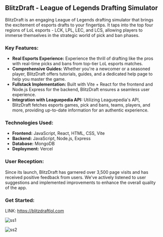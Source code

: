 ## **BlitzDraft - League of Legends Drafting Simulator**

BlitzDraft is an engaging League of Legends drafting simulator that brings the excitement of esports drafts to your fingertips. It taps into the top four regions of LoL esports - LCK, LPL, LEC, and LCS, allowing players to immerse themselves in the strategic world of pick and ban phases.

### **Key Features:**
- **Real Esports Experience:** Experience the thrill of drafting like the pros with real-time picks and bans from top-tier LoL esports matches.
- **Comprehensive Guides:** Whether you're a newcomer or a seasoned player, BlitzDraft offers tutorials, guides, and a dedicated help page to help you master the game.
- **Fullstack Implementation:** Built with Vite + React for the frontend and Node.js Express for the backend, BlitzDraft ensures a seamless user experience.
- **Integration with Leaguepedia API:** Utilizing Leaguepedia's API, BlitzDraft fetches esports games, pick and bans, teams, players, and more, providing up-to-date information for an authentic experience.

### **Technologies Used:**
- **Frontend:** JavaScript, React, HTML, CSS, Vite
- **Backend:** JavaScript, Node.js, Express
- **Database:** MongoDB
- **Deployment:** Vercel

### **User Reception:**
Since its launch, BlitzDraft has garnered over 3,500 page visits and has received positive feedback from users. We've actively listened to user suggestions and implemented improvements to enhance the overall quality of the app.

### **Get Started:**
LINK: https://blitzdraftlol.com


![ss1](https://github.com/MiguelGGithub/BlitzDraftPublic/assets/122931039/9d4bfa32-c4b3-4adc-8f9c-ac4d156dd6e0)


![ss2](https://github.com/MiguelGGithub/BlitzDraftPublic/assets/122931039/b5a0d71b-8a8e-404b-b5f4-5027d49ad5ec)
